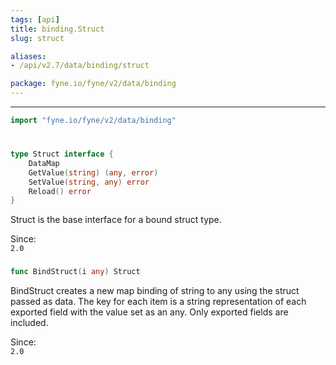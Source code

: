 ```yaml
---
tags: [api]
title: binding.Struct
slug: struct

aliases:
- /api/v2.7/data/binding/struct

package: fyne.io/fyne/v2/data/binding
---
```



---
```go
import "fyne.io/fyne/v2/data/binding"
```

#

###

```go
type Struct interface {
	DataMap
	GetValue(string) (any, error)
	SetValue(string, any) error
	Reload() error
}
```

Struct is the base interface for a bound struct type.


<div class="since">Since: <code>
2.0</code></div>

###

```go
func BindStruct(i any) Struct
```
BindStruct creates a new map binding of string to any using the struct passed as data. The key for each item is a string representation of each exported field with the value set as an any. Only exported fields are included.


<div class="since">Since: <code>
2.0</code></div>
